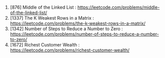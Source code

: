 1. [876] Middle of the Linked List : https://leetcode.com/problems/middle-of-the-linked-list/
2. [1337] The K Weakest Rows in a Matrix : https://leetcode.com/problems/the-k-weakest-rows-in-a-matrix/
3. [1342] Number of Steps to Reduce a Number to Zero : https://leetcode.com/problems/number-of-steps-to-reduce-a-number-to-zero/
4. [1672] Richest Customer Wealth : https://leetcode.com/problems/richest-customer-wealth/
